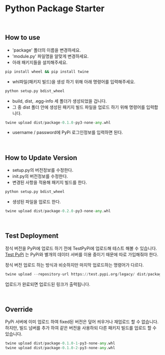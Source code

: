 # Python Package Starter

<br />

## How to use

- 'package' 폴더의 이름을 변경하세요.
- 'module.py' 파일명을 알맞게 변경하세요.
- 아래 패키지들을 설치해주세요.
```bash
pip install wheel && pip install twine
```
- whl파일(패키지 빌드)을 생성 하기 위해 아래 명령어를 입력해주세요.
```python
python setup.py bdist_wheel
```
- build, dist, .egg-info 세 폴더가 생성되었을 겁니다.
- 그 중 dist 폴더 안에 생성된 패키지 빌드 파일을 업로드 하기 위해 명령어를 입력합니다.
```python
twine upload dist/package-0.1.0-py3-none-any.whl
```
- username / password에 PyPi 로그인정보를 입력하면 된다.

<br />

## How to Update Version

- setup.py의 버전정보를 수정한다.
- init.py의 버전정보를 수정한다.
- 변경된 사항을 적용해 패키지 빌드를 한다.
```python
python setup.py bdist_wheel
```
- 생성된 파일을 업로드 한다.
```python
twine upload dist/package-0.2.0-py3-none-any.whl
```

<br />

## Test Deployment

정식 버전을 PyPi에 업로드 하기 전에 TestPyPi에 업로드해 테스트 해볼 수 있습니다. <br />
[Test PyPi](https://test.pypi.org/) 는 PyPi와 별개의 데이터 서버를 이용 중이기 때문에 따로 가입해줘야 한다.

정식 버전 업로드 하는 방식과 비슷하지만 마지막 업로드하는 명령어가 다르다.
```python
twine upload --repository-url https://test.pypi.org/legacy/ dist/package-0.1.0-py3-none-any.whl
```

업로드가 완료되면 업로드된 링크가 출력됩니다.

<br />

## Override

PyPi 서버에 이미 업로드 하여 fixed된 버전은 덮어 씌우거나 재업로드 할 수 없습니다. 하지만, 빌드 넘버를 추가 하여 같은 버전을 사용하되 다른 패키지 빌드를 업로드 할 수 있습니다.

```python
twine upload dist/package-0.1.0-1-py3-none-any.whl
twine upload dist/package-0.1.0-2-py3-none-any.whl
```


